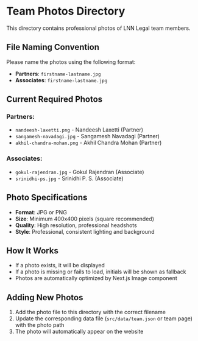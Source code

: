 # Team Photos Directory

This directory contains professional photos of LNN Legal team members.

## File Naming Convention

Please name the photos using the following format:
- **Partners**: `firstname-lastname.jpg`
- **Associates**: `firstname-lastname.jpg`

## Current Required Photos

### Partners:
- `nandeesh-laxetti.png` - Nandeesh Laxetti (Partner)
- `sangamesh-navadagi.jpg` - Sangamesh Navadagi (Partner)  
- `akhil-chandra-mohan.png` - Akhil Chandra Mohan (Partner)

### Associates:
- `gokul-rajendran.jpg` - Gokul Rajendran (Associate)
- `srinidhi-ps.jpg` - Srinidhi P. S. (Associate)

## Photo Specifications

- **Format**: JPG or PNG
- **Size**: Minimum 400x400 pixels (square recommended)
- **Quality**: High resolution, professional headshots
- **Style**: Professional, consistent lighting and background

## How It Works

- If a photo exists, it will be displayed
- If a photo is missing or fails to load, initials will be shown as fallback
- Photos are automatically optimized by Next.js Image component

## Adding New Photos

1. Add the photo file to this directory with the correct filename
2. Update the corresponding data file (`src/data/team.json` or team page) with the photo path
3. The photo will automatically appear on the website

